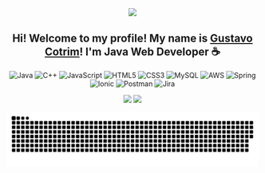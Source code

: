 <div align="center">
<img src="https://media2.giphy.com/media/znI1VmQ1dK7zG/giphy.gif?cid=ecf05e47ng7emr25xyo37adfl4b9vzgyf0tymze8a23wt3m9&rid=giphy.gif&ct=sG">
</div>

<div align="center"> 
<h2>Hi! Welcome to my profile!
My name is <a href ="https://www.linkedin.com/in/gustavo-cotrim/" target="_blank" rel="noreferrer">Gustavo Cotrim</a>! I'm Java Web Developer ☕</h2> 


![Java](https://img.shields.io/badge/java-%23ED8B00.svg?style=for-the-badge&logo=java&logoColor=white) 
![C++](https://img.shields.io/badge/c++-%2300599C.svg?style=for-the-badge&logo=c%2B%2B&logoColor=white) 
![JavaScript](https://img.shields.io/badge/javascript-%23323330.svg?style=for-the-badge&logo=javascript&logoColor=%23F7DF1E) 
![HTML5](https://img.shields.io/badge/html5-%23E34F26.svg?style=for-the-badge&logo=html5&logoColor=white)
![CSS3](https://img.shields.io/badge/css3-%231572B6.svg?style=for-the-badge&logo=css3&logoColor=white)
![MySQL](https://img.shields.io/badge/mysql-%2300f.svg?style=for-the-badge&logo=mysql&logoColor=white)
![AWS](https://img.shields.io/badge/AWS-%23FF9900.svg?style=for-the-badge&logo=amazon-aws&logoColor=white)
![Spring](https://img.shields.io/badge/spring-%236DB33F.svg?style=for-the-badge&logo=spring&logoColor=white)
![Ionic](https://img.shields.io/badge/Ionic-%233880FF.svg?style=for-the-badge&logo=Ionic&logoColor=white)
![Postman](https://img.shields.io/badge/Postman-FF6C37?style=for-the-badge&logo=postman&logoColor=white)
![Jira](https://img.shields.io/badge/jira-%230A0FFF.svg?style=for-the-badge&logo=jira&logoColor=white)
</div>
 
<div align="center">
  <img height="150em" src="https://github-readme-stats.vercel.app/api?username=gustavodscotrim&show_icons=true&theme=merko&include_all_commits=true&count_private=true"/>
  <img height="150em" src="https://github-readme-stats.vercel.app/api/top-langs/?username=gustavodscotrim&layout=compact&langs_count=6&theme=merko"/>

![Snake animation](https://github.com/gustavodscotrim/gustavodscotrim/blob/output/github-contribution-grid-snake.svg)

</div>

   

  
